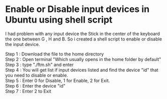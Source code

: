 <h1>Enable or Disable input devices in Ubuntu using shell script</h1>

<p>I had problem with any input device the Stick in the center of the keyboard the one between G , H and B. So i created a shell script to enable or disable the input device.</p>


Step 1 : Download the file to the home directory</br>
Step 2 : Open terminal "Which usually opens in the home folder by default"</br>
Step 3 : type "./ftm.sh" and enter</br>
Step 4 : You will get list if input devices listed and find the device "id" that you need to disable or enable.</br>
Step 5 : Enter 0 for Disable, 1 for Enable, 2 for Exit.</br>
Step 6 : Enter the device "id"</br>
Step 7 : Enter 2 to Exit</br>
